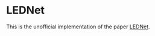 # LEDNet

This is the unofficial implementation of the paper [LEDNet](https://arxiv.org/pdf/1905.02423.pdf).